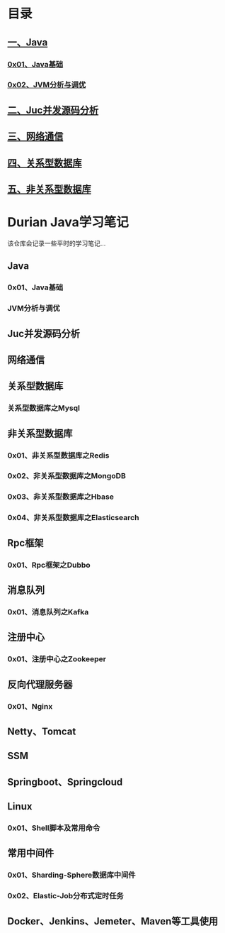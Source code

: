 
# 目录
## [一、Java](#Java)
  ### [0x01、Java基础](#0x01、Java基础)
  ### [0x02、JVM分析与调优](#JVM分析与调优)
  
## [二、Juc并发源码分析](#Juc并发源码分析)
 
## [三、网络通信](#网络通信)

## [四、关系型数据库](#关系型数据库)

## [五、非关系型数据库](#非关系型数据库)


# Durian Java学习笔记
该仓库会记录一些平时的学习笔记...

## Java
### 0x01、Java基础
### JVM分析与调优

## Juc并发源码分析

## 网络通信

## 关系型数据库
### 关系型数据库之Mysql

## 非关系型数据库
### 0x01、非关系型数据库之Redis
### 0x02、非关系型数据库之MongoDB
### 0x03、非关系型数据库之Hbase
### 0x04、非关系型数据库之Elasticsearch

## Rpc框架
### 0x01、Rpc框架之Dubbo

## 消息队列
### 0x01、消息队列之Kafka

## 注册中心
### 0x01、注册中心之Zookeeper

## 反向代理服务器
### 0x01、Nginx

## Netty、Tomcat

## SSM

## Springboot、Springcloud

## Linux
### 0x01、Shell脚本及常用命令

## 常用中间件
### 0x01、Sharding-Sphere数据库中间件
### 0x02、Elastic-Job分布式定时任务

## Docker、Jenkins、Jemeter、Maven等工具使用
